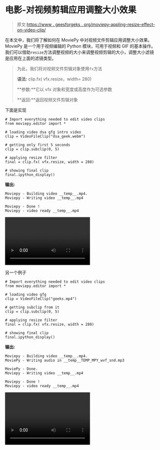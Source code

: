 # 电影-对视频剪辑应用调整大小效果

> 原文:[https://www . geesforgeks . org/moviepy-appling-resize-effect-on-video-clip/](https://www.geeksforgeeks.org/moviepy-applying-resize-effect-on-video-clip/)

在本文中，我们将了解如何在 MoviePy 中对视频文件剪辑应用调整大小效果。MoviePy 是一个用于视频编辑的 Python 模块，可用于视频和 GIF 的基本操作。我们可以借助`resize`方法调整视频的大小来调整视频剪辑的大小，调整大小滤镜是应用在上面的滤镜类型。

> 为此，我们将对视频文件剪辑对象使用`fx`方法
> 
> **语法:** clip.fx( vfx.resize，width= 280)
> 
> **参数:**它以 vfx 对象和宽度或高度作为可选参数
> 
> **返回:**返回视频文件剪辑对象

下面是实现

```
# Import everything needed to edit video clips
from moviepy.editor import *

# loading video dsa gfg intro video
clip = VideoFileClip("dsa_geek.webm")

# getting only first 5 seconds
clip = clip.subclip(0, 5)

# applying resize filter
final = clip.fx( vfx.resize, width = 280)

# showing final clip
final.ipython_display()
```

**输出:**

```
Moviepy - Building video __temp__.mp4.
Moviepy - Writing video __temp__.mp4

Moviepy - Done !
Moviepy - video ready __temp__.mp4

```

<video class="wp-video-shortcode" id="video-460216-1" width="280" height="157" preload="metadata" controls=""><source type="video/mp4" src="https://media.geeksforgeeks.org/wp-content/uploads/20200726233217/127.mp4?_=1">[https://media.geeksforgeeks.org/wp-content/uploads/20200726233217/127.mp4](https://media.geeksforgeeks.org/wp-content/uploads/20200726233217/127.mp4)</video>

另一个例子

```
# Import everything needed to edit video clips
from moviepy.editor import *

# loading video gfg
clip = VideoFileClip("geeks.mp4")

# getting subclip from it
clip = clip.subclip(0, 5)

# applying resize filter
final = clip.fx( vfx.resize, width = 280)

# showing final clip
final.ipython_display()
```

**输出:**

```
Moviepy - Building video __temp__.mp4.
MoviePy - Writing audio in __temp__TEMP_MPY_wvf_snd.mp3

MoviePy - Done.
Moviepy - Writing video __temp__.mp4

Moviepy - Done !
Moviepy - video ready __temp__.mp4

```

<video class="wp-video-shortcode" id="video-460216-2" width="280" height="172" preload="metadata" controls=""><source type="video/mp4" src="https://media.geeksforgeeks.org/wp-content/uploads/20200726233154/220.mp4?_=2">[https://media.geeksforgeeks.org/wp-content/uploads/20200726233154/220.mp4](https://media.geeksforgeeks.org/wp-content/uploads/20200726233154/220.mp4)</video>